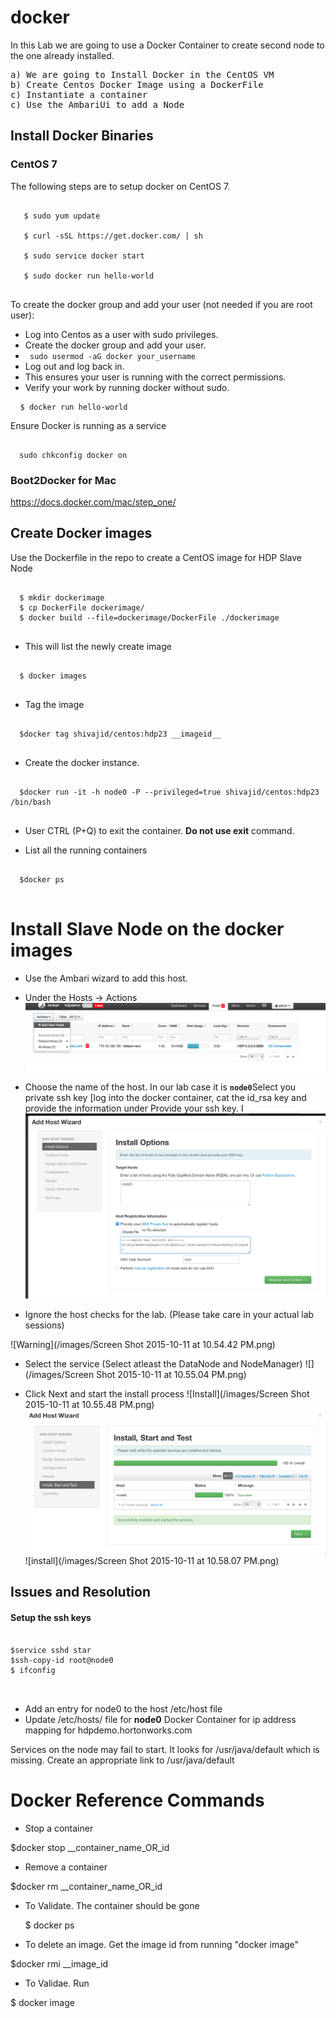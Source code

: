 # docker

In this Lab we are going to use a Docker Container to create second node to the one already installed.

<pre>
a) We are going to Install Docker in the CentOS VM
b) Create Centos Docker Image using a DockerFile
c) Instantiate a container
c) Use the AmbariUi to add a Node
</pre>

## Install Docker Binaries

### CentOS 7
The following steps are to setup docker on CentOS 7.
<pre>
<code>
   $ sudo yum update

   $ curl -sSL https://get.docker.com/ | sh

   $ sudo service docker start

   $ sudo docker run hello-world
</code>
</pre>

To create the docker group and add your user (not needed if you are root user):

* Log into Centos as a user with sudo privileges.
* Create the docker group and add your user.
* <code> sudo usermod -aG docker your_username </code>
* Log out and log back in.
* This ensures your user is running with the correct permissions.
* Verify your work by running docker without sudo.

<pre>
 <code> $ docker run hello-world</code>
</pre>
Ensure Docker is running as a service
<pre><code>
  sudo chkconfig docker on
</pre></code>

### Boot2Docker for Mac
  https://docs.docker.com/mac/step_one/

## Create Docker images 

Use the Dockerfile in the repo to create a CentOS image for HDP Slave Node
<pre>
<code>
  $ mkdir dockerimage
  $ cp DockerFile dockerimage/
  $ docker build --file=dockerimage/DockerFile ./dockerimage
</code>
</pre>

+ This will list the newly create image
<pre>
<code>
  $ docker images 
</code>
</pre>

+ Tag the image
<pre>
<code>
  $docker tag shivajid/centos:hdp23 __imageid__
</code>
</pre>

+ Create the docker instance. 

<pre>
<code>
  $docker run -it -h node0 -P --privileged=true shivajid/centos:hdp23 /bin/bash
</code>
</pre>

+  User CTRL (P+Q) to exit the container. <b>Do not use exit</b> command.

+ List all the running containers
<pre><code>
  $docker ps
</code> </pre>

#  Install Slave Node on the docker images

+ Use the Ambari wizard to add this host. 

+ Under the Hosts -> Actions
![Add Hosts](/images/Screen%20Shot%202015-10-11%20at%2010.48.10%20PM.png)

+ Choose the name of the host. In our lab case it is <b><code>node0</code></b>Select you private ssh key [log into the docker container, cat the id_rsa key and provide the information under Provide your ssh key. I
![Put the node information](/images/Screen%20Shot%202015-10-11%20at%2010.52.10%20PM.png) 

+ Ignore the host checks for the lab. (Please take care in your actual lab sessions)

![Warning](/images/Screen Shot 2015-10-11 at 10.54.42 PM.png) 

+ Select the service (Select atleast the DataNode and NodeManager)
 ![](/images/Screen Shot 2015-10-11 at 10.55.04 PM.png)

+ Click Next and start the install process
![Install](/images/Screen Shot 2015-10-11 at 10.55.48 PM.png)
![Install](/images/Screen%20Shot%202015-10-11%20at%2010.58.00%20PM.png)
![install](/images/Screen Shot 2015-10-11 at 10.58.07 PM.png)

## Issues and Resolution

#### Setup the ssh keys
<pre>
<code>
$service sshd star
$ssh-copy-id root@node0
$ ifconfig

</code>
</pre>

+  Add an entry for node0 to the host /etc/host file
+ Update /etc/hosts/ file for <b>node0</b> Docker Container  for ip address mapping for hdpdemo.hortonworks.com

Services on the node may fail to start. It looks for /usr/java/default which is missing. Create an appropriate link to /usr/java/default 

# Docker Reference Commands
+  Stop a container

  $docker stop __container_name_OR_id

+  Remove a container

  $docker rm __container_name_OR_id

+ To Validate. The container should be gone

  $ docker ps

+  To delete an image. Get the image id from running "docker image"

  $docker rmi __image_id

+  To Validae. Run 

  $ docker image



